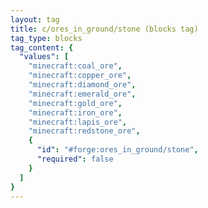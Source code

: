 ```yaml
---
layout: tag
title: c/ores_in_ground/stone (blocks tag)
tag_type: blocks
tag_content: {
  "values": [
    "minecraft:coal_ore",
    "minecraft:copper_ore",
    "minecraft:diamond_ore",
    "minecraft:emerald_ore",
    "minecraft:gold_ore",
    "minecraft:iron_ore",
    "minecraft:lapis_ore",
    "minecraft:redstone_ore",
    {
      "id": "#forge:ores_in_ground/stone",
      "required": false
    }
  ]
}
---
```

